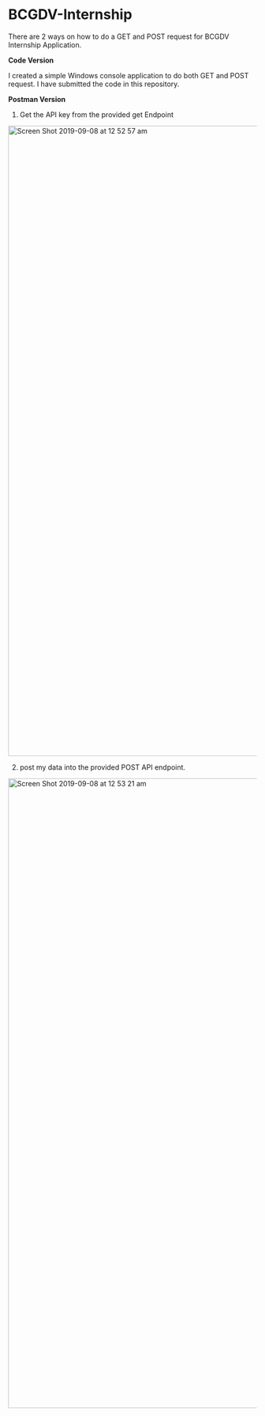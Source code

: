# BCGDV-Internship

There are 2 ways on how to do a GET and POST request for BCGDV Internship Application.

**Code Version**

I created a simple Windows console application to do both GET and POST request. I have submitted the code in this repository.

**Postman Version**

1. Get the API key from the provided get Endpoint
<img width="1275" alt="Screen Shot 2019-09-08 at 12 52 57 am" src="https://user-images.githubusercontent.com/48719219/64476631-63d9c980-d1d4-11e9-92d7-30160d192df4.png">

2. post my data into the provided POST API endpoint.
<img width="1274" alt="Screen Shot 2019-09-08 at 12 53 21 am" src="https://user-images.githubusercontent.com/48719219/64476638-92f03b00-d1d4-11e9-8733-9726f09a8f34.png">
